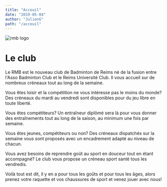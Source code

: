 ```yaml
---
title: "Acceuil"
date: "2019-05-04"
author: "JulienG"
path: "/acceuil"
---
```


![rmb logo](https://4.bp.blogspot.com/-_uOCO5bNlg8/WaxZQJ2N9cI/AAAAAAAAAIE/jEhvMuOgrjY0pRZQ6keYNzjfaRDsmd9-gCK4BGAYYCw/s1600/logo%2B8.jpg)

# Le club

Le RMB est le nouveau club de Badminton de Reims né de la fusion entre l'Asso Badminton Club et le Reims Université Club. Il vous accueil sur de nombreux créneaux tout au long de la semaine. 

Vous êtes loisir et la compétition ne vous intéresse pas le moins du monde? Des créneaux du mardi au vendredi sont disponibles pour du jeu libre en toute liberté.

Vous êtes compétiteurs? Un entraîneur diplômé sera là pour vous donner des entraînements tout au long de la saison, au minimum une fois par semaine. 

Vous êtes jeunes, compétiteurs ou non? Des créneaux dispatchés sur la semaine vous sont proposés avec un encadrement adapté au niveau de chacun.

Vous avez besoins de reprendre goût au sport en douceur tout en étant accompagné? Le club vous propose un créneau sport santé tous les vendredis.

Voilà tout est dit, il y en a pour tous les goûts et pour tous les âges, alors prenez votre raquette et vos chaussures de sport et venez jouer avec nous!
